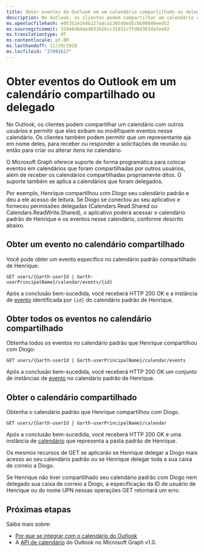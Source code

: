 ```yaml
---
title: Obter eventos do Outlook em um calendário compartilhado ou delegado
description: No Outlook, os clientes podem compartilhar um calendário com outros usuários e permitir que eles exibam ou modifiquem eventos nesse calendário. Os clientes também podem permitir que um representante aja em nome deles, para receber ou responder a solicitações de reunião ou então para criar ou alterar itens no calendário.
ms.openlocfilehash: e05352e164b127adca1305dded5cbb00840eed52
ms.sourcegitcommit: 334e84b4aed63162bcc31831cffd6d363dafee02
ms.translationtype: HT
ms.contentlocale: pt-BR
ms.lasthandoff: 11/29/2018
ms.locfileid: "27091617"
---
```

# <a name="get-outlook-events-in-a-shared-or-delegated-calendar"></a>Obter eventos do Outlook em um calendário compartilhado ou delegado

No Outlook, os clientes podem compartilhar um calendário com outros usuários e permitir que eles exibam ou modifiquem eventos nesse calendário. Os clientes também podem permitir que um representante aja em nome deles, para receber ou responder a solicitações de reunião ou então para criar ou alterar itens no calendário.

O Microsoft Graph oferece suporte de forma programática para colocar eventos em calendários que foram compartilhadas por outros usuários, além de receber os calendários compartilhadas propriamente ditos. O suporte também se aplica a calendários que foram delegados.

Por exemplo, Henrique compartilhou com Diogo seu calendário padrão e deu a ele acesso de leitura. Se Diogo se conectou ao seu aplicativo e forneceu permissões delegadas (Calendars.Read.Shared ou Calendars.ReadWrite.Shared), o aplicativo poderá acessar o calendário padrão de Henrique e os eventos nesse calendário, conforme descrito abaixo.

## <a name="get-an-event-in-the-shared-calendar"></a>Obter um evento no calendário compartilhado

Você pode obter um evento específico no calendário padrão compartilhado de Henrique:

<!-- { "blockType": "ignored" } -->
```http
GET users/{Garth-userId | Garth-userPrincipalName}/calendar/events/{id}
```

Após a conclusão bem-sucedida, você receberá HTTP 200 OK e a instância de [evento](/graph/api/resources/event?view=graph-rest-1.0) identificada por `{id}` do calendário padrão de Henrique.

## <a name="get-all-the-events-in-the-shared-calendar"></a>Obter todos os eventos no calendário compartilhado

Obtenha todos os eventos no calendário padrão que Henrique compartilhou com Diogo:

<!-- { "blockType": "ignored" } -->
```http
GET users/{Garth-userId | Garth-userPrincipalName}/calendar/events
```

Após a conclusão bem-sucedida, você receberá HTTP 200 OK um conjunto de instâncias de [evento](/graph/api/resources/event?view=graph-rest-1.0) no calendário padrão de Henrique.

## <a name="get-the-shared-calendar"></a>Obter o calendário compartilhado

Obtenha o calendário padrão que Henrique compartilhou com Diogo.

<!-- { "blockType": "ignored" } -->
```http
GET users/{Garth-userId | Garth-userPrincipalName}/calendar
```

Após a conclusão bem-sucedida, você receberá HTTP 200 OK e uma instância de [calendário](/graph/api/resources/calendar?view=graph-rest-1.0) que representa a pasta padrão de Henrique.

Os mesmos recursos de GET se aplicarão se Henrique delegar a Diogo mais acesso ao seu calendário padrão ou se Henrique delegar toda a sua caixa de correio a Diogo.

Se Henrique não tiver compartilhado seu calendário padrão com Diogo nem delegado sua caixa de correio a Diogo, a especificação da ID de usuário de Henrique ou do nome UPN nessas operações GET retornará um erro. 


## <a name="next-steps"></a>Próximas etapas

Saiba mais sobre:

- [Por que se integrar com o calendário do Outlook](outlook-calendar-concept-overview.md)
- A [API de calendário](/graph/api/resources/calendar?view=graph-rest-1.0) do Outlook no Microsoft Graph v1.0.